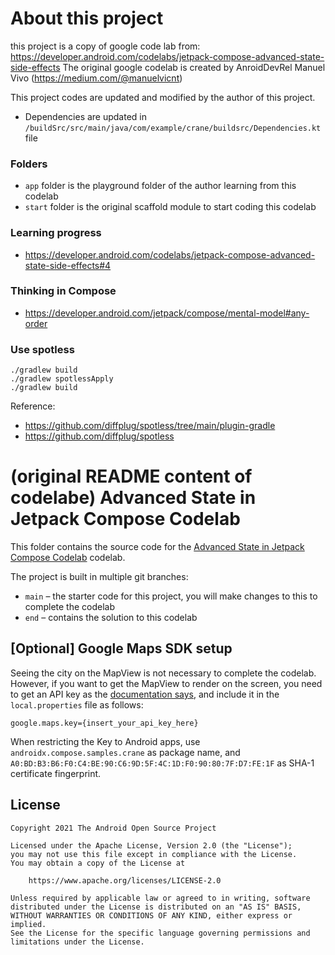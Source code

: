# About this project
this project is a copy of google code lab from: https://developer.android.com/codelabs/jetpack-compose-advanced-state-side-effects
The original google codelab is created by AnroidDevRel Manuel Vivo (https://medium.com/@manuelvicnt)

This project codes are updated and modified by the author of this project.
* Dependencies are updated in `/buildSrc/src/main/java/com/example/crane/buildsrc/Dependencies.kt` file

### Folders
* `app` folder is the playground folder of the author learning from this codelab
* `start` folder is the original scaffold module to start coding this codelab

### Learning progress
* https://developer.android.com/codelabs/jetpack-compose-advanced-state-side-effects#4

### Thinking in Compose
* https://developer.android.com/jetpack/compose/mental-model#any-order

### Use spotless
```
./gradlew build
./gradlew spotlessApply
./gradlew build
```
Reference:
* https://github.com/diffplug/spotless/tree/main/plugin-gradle
* https://github.com/diffplug/spotless



# (original README content of codelabe) Advanced State in Jetpack Compose Codelab

This folder contains the source code for the
[Advanced State in Jetpack Compose Codelab](https://developer.android.com/codelabs/jetpack-compose-advanced-state-side-effects)
codelab.

The project is built in multiple git branches:
* `main` – the starter code for this project, you will make changes to this to complete the codelab
* `end` – contains the solution to this codelab

## [Optional] Google Maps SDK setup

Seeing the city on the MapView is not necessary to complete the codelab. However, if you want
to get the MapView to render on the screen, you need to get an API key as
the [documentation says](https://developers.google.com/maps/documentation/android-sdk/get-api-key),
and include it in the `local.properties` file as follows:

```
google.maps.key={insert_your_api_key_here}
```

When restricting the Key to Android apps, use `androidx.compose.samples.crane` as package name, and
`A0:BD:B3:B6:F0:C4:BE:90:C6:9D:5F:4C:1D:F0:90:80:7F:D7:FE:1F` as SHA-1 certificate fingerprint.

## License
```
Copyright 2021 The Android Open Source Project

Licensed under the Apache License, Version 2.0 (the "License");
you may not use this file except in compliance with the License.
You may obtain a copy of the License at

    https://www.apache.org/licenses/LICENSE-2.0

Unless required by applicable law or agreed to in writing, software
distributed under the License is distributed on an "AS IS" BASIS,
WITHOUT WARRANTIES OR CONDITIONS OF ANY KIND, either express or implied.
See the License for the specific language governing permissions and
limitations under the License.
```
